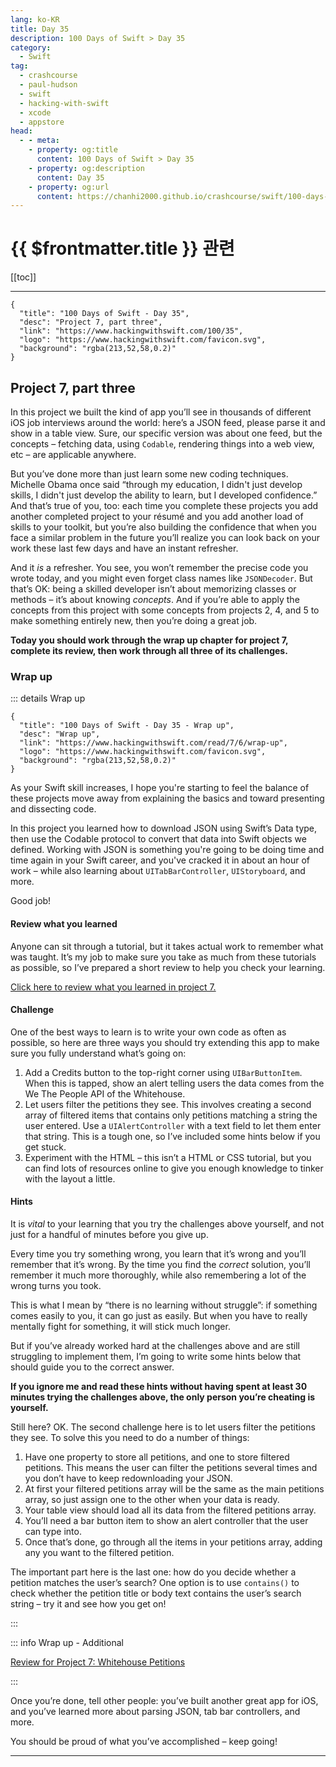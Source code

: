 ```yaml
---
lang: ko-KR
title: Day 35
description: 100 Days of Swift > Day 35
category:
  - Swift
tag: 
  - crashcourse
  - paul-hudson
  - swift
  - hacking-with-swift
  - xcode
  - appstore
head:
  - - meta:
    - property: og:title
      content: 100 Days of Swift > Day 35
    - property: og:description
      content: Day 35
    - property: og:url
      content: https://chanhi2000.github.io/crashcourse/swift/100-days-of-swift/35.html
---
```


# {{ $frontmatter.title }} 관련

[[toc]]

---

```component VPCard
{
  "title": "100 Days of Swift - Day 35",
  "desc": "Project 7, part three",
  "link": "https://www.hackingwithswift.com/100/35",
  "logo": "https://www.hackingwithswift.com/favicon.svg",
  "background": "rgba(213,52,58,0.2)"
}
```

## Project 7, part three

In this project we built the kind of app you’ll see in thousands of different iOS job interviews around the world: here’s a JSON feed, please parse it and show in a table view. Sure, our specific version was about one feed, but the concepts – fetching data, using `Codable`, rendering things into a web view, etc – are applicable anywhere.

But you’ve done more than just learn some new coding techniques. Michelle Obama once said “through my education, I didn't just develop skills, I didn't just develop the ability to learn, but I developed confidence.” And that’s true of you, too: each time you complete these projects you add another completed project to your résumé and you add another load of skills to your toolkit, but you’re also building the confidence that when you face a similar problem in the future you’ll realize you can look back on your work these last few days and have an instant refresher.

And it _is_ a refresher. You see, you won’t remember the precise code you wrote today, and you might even forget class names like `JSONDecoder`. But that’s OK: being a skilled developer isn’t about memorizing classes or methods – it’s about knowing _concepts_. And if you’re able to apply the concepts from this project with some concepts from projects 2, 4, and 5 to make something entirely new, then you’re doing a great job.

__Today you should work through the wrap up chapter for project 7, complete its review, then work through all three of its challenges.__

### Wrap up

::: details Wrap up

```component VPCard
{
  "title": "100 Days of Swift - Day 35 - Wrap up",
  "desc": "Wrap up",
  "link": "https://www.hackingwithswift.com/read/7/6/wrap-up",
  "logo": "https://www.hackingwithswift.com/favicon.svg",
  "background": "rgba(213,52,58,0.2)"
}
```

<VidStack src="youtube/utUpNqglZGs" />

As your Swift skill increases, I hope you're starting to feel the balance of these projects move away from explaining the basics and toward presenting and dissecting code.

In this project you learned how to download JSON using Swift’s Data type, then use the Codable protocol to convert that data into Swift objects we defined. Working with JSON is something you're going to be doing time and time again in your Swift career, and you've cracked it in about an hour of work – while also learning about `UITabBarController`, `UIStoryboard`, and more.

Good job!

#### Review what you learned

Anyone can sit through a tutorial, but it takes actual work to remember what was taught. It’s my job to make sure you take as much from these tutorials as possible, so I’ve prepared a short review to help you check your learning.

[Click here to review what you learned in project 7.][project-7-whitehouse-petitions]

#### Challenge

One of the best ways to learn is to write your own code as often as possible, so here are three ways you should try extending this app to make sure you fully understand what’s going on:

1. Add a Credits button to the top-right corner using `UIBarButtonItem`. When this is tapped, show an alert telling users the data comes from the We The People API of the Whitehouse.
2. Let users filter the petitions they see. This involves creating a second array of filtered items that contains only petitions matching a string the user entered. Use a `UIAlertController` with a text field to let them enter that string. This is a tough one, so I’ve included some hints below if you get stuck.
3. Experiment with the HTML – this isn’t a HTML or CSS tutorial, but you can find lots of resources online to give you enough knowledge to tinker with the layout a little.

#### Hints

It is _vital_ to your learning that you try the challenges above yourself, and not just for a handful of minutes before you give up.

Every time you try something wrong, you learn that it’s wrong and you’ll remember that it’s wrong. By the time you find the _correct_ solution, you’ll remember it much more thoroughly, while also remembering a lot of the wrong turns you took.

This is what I mean by “there is no learning without struggle”: if something comes easily to you, it can go just as easily. But when you have to really mentally fight for something, it will stick much longer.

But if you’ve already worked hard at the challenges above and are still struggling to implement them, I’m going to write some hints below that should guide you to the correct answer.

__If you ignore me and read these hints without having spent at least 30 minutes trying the challenges above, the only person you’re cheating is yourself.__

Still here? OK. The second challenge here is to let users filter the petitions they see. To solve this you need to do a number of things:

1. Have one property to store all petitions, and one to store filtered petitions. This means the user can filter the petitions several times and you don’t have to keep redownloading your JSON.
2. At first your filtered petitions array will be the same as the main petitions array, so just assign one to the other when your data is ready.
3. Your table view should load all its data from the filtered petitions array.
4. You’ll need a bar button item to show an alert controller that the user can type into.
5. Once that’s done, go through all the items in your petitions array, adding any you want to the filtered petition.

The important part here is the last one: how do you decide whether a petition matches the user’s search? One option is to use `contains()` to check whether the petition title or body text contains the user’s search string – try it and see how you get on!

:::

::: info Wrap up - Additional

[Review for Project 7: Whitehouse Petitions][project-7-whitehouse-petitions]

:::

Once you’re done, tell other people: you’ve built another great app for iOS, and you’ve learned more about parsing JSON, tab bar controllers, and more.

You should be proud of what you’ve accomplished – keep going!

---


[project-7-whitehouse-petitions]: https://www.hackingwithswift.com/review/hws/project-7-whitehouse-petitions